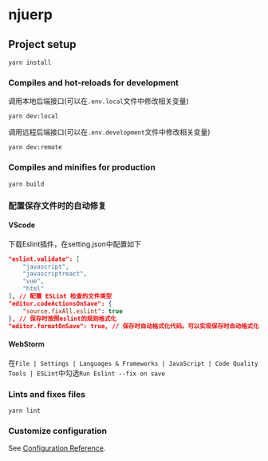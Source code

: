# njuerp

## Project setup
```
yarn install
```

### Compiles and hot-reloads for development

调用本地后端接口(可以在`.env.local`文件中修改相关变量)

```
yarn dev:local
```

调用远程后端接口(可以在`.env.development`文件中修改相关变量)

```
yarn dev:remote
```

### Compiles and minifies for production

```
yarn build
```

### 配置保存文件时的自动修复

#### VScode

下载Eslint插件，在setting.json中配置如下

```json
"eslint.validate": [
    "javascript",
    "javascriptreact",
    "vue",
    "html"
], // 配置 ESLint 检查的文件类型
"editor.codeActionsOnSave": {
    "source.fixAll.eslint": true
}, // 保存时按照eslint的规则格式化
"editor.formatOnSave": true, // 保存时自动格式化代码。可以实现保存时自动格式化style代码
```

#### WebStorm

在`File | Settings | Languages & Frameworks | JavaScript | Code Quality Tools | ESLint`中勾选`Run Eslint --fix on save`

### Lints and fixes files

```
yarn lint
```

### Customize configuration
See [Configuration Reference](https://cli.vuejs.org/config/).

